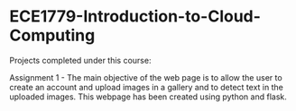 # ECE1779-Introduction-to-Cloud-Computing
Projects completed under this course:

Assignment 1 - The main objective of the web page is to allow the user to create an account and upload images in a gallery
and to detect text in the uploaded images. This webpage has been created using python and flask.
